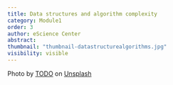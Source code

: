 ```yaml
---
title: Data structures and algorithm complexity 
category: Module1
order: 3 
author: eScience Center
abstract: 
thumbnail: "thumbnail-datastructurealgorithms.jpg"
visibility: visible
---
```



Photo by <a href="">TODO</a> on <a href="https://csharp-station.com/Tutorial/CSharp/Lesson19">Unsplash</a>
  
  
